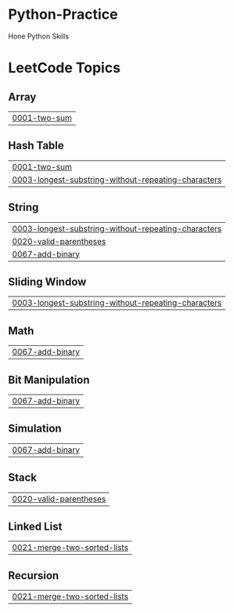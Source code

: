 # Python-Practice
Hone Python Skills

<!---LeetCode Topics Start-->
# LeetCode Topics
## Array
|  |
| ------- |
| [0001-two-sum](https://github.com/abhinavpannala/Python-Practice/tree/master/0001-two-sum) |
## Hash Table
|  |
| ------- |
| [0001-two-sum](https://github.com/abhinavpannala/Python-Practice/tree/master/0001-two-sum) |
| [0003-longest-substring-without-repeating-characters](https://github.com/abhinavpannala/Python-Practice/tree/master/0003-longest-substring-without-repeating-characters) |
## String
|  |
| ------- |
| [0003-longest-substring-without-repeating-characters](https://github.com/abhinavpannala/Python-Practice/tree/master/0003-longest-substring-without-repeating-characters) |
| [0020-valid-parentheses](https://github.com/abhinavpannala/Python-Practice/tree/master/0020-valid-parentheses) |
| [0067-add-binary](https://github.com/abhinavpannala/Python-Practice/tree/master/0067-add-binary) |
## Sliding Window
|  |
| ------- |
| [0003-longest-substring-without-repeating-characters](https://github.com/abhinavpannala/Python-Practice/tree/master/0003-longest-substring-without-repeating-characters) |
## Math
|  |
| ------- |
| [0067-add-binary](https://github.com/abhinavpannala/Python-Practice/tree/master/0067-add-binary) |
## Bit Manipulation
|  |
| ------- |
| [0067-add-binary](https://github.com/abhinavpannala/Python-Practice/tree/master/0067-add-binary) |
## Simulation
|  |
| ------- |
| [0067-add-binary](https://github.com/abhinavpannala/Python-Practice/tree/master/0067-add-binary) |
## Stack
|  |
| ------- |
| [0020-valid-parentheses](https://github.com/abhinavpannala/Python-Practice/tree/master/0020-valid-parentheses) |
## Linked List
|  |
| ------- |
| [0021-merge-two-sorted-lists](https://github.com/abhinavpannala/Python-Practice/tree/master/0021-merge-two-sorted-lists) |
## Recursion
|  |
| ------- |
| [0021-merge-two-sorted-lists](https://github.com/abhinavpannala/Python-Practice/tree/master/0021-merge-two-sorted-lists) |
<!---LeetCode Topics End-->